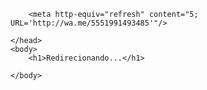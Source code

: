 <html>
    <head>
        <meta charset="utf-8">

        <meta http-equiv="refresh" content="5; URL='http://wa.me/5551991493485'"/>

    </head>
    <body>
        <h1>Redirecionando...</h1>

    </body>
</html>
